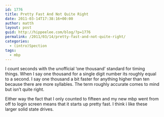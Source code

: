 ```yaml
---
id: 1776
title: Pretty Fast And Not Quite Right
date: 2011-03-14T17:38:16+00:00
author: matth
layout: post
guid: http://hippeelee.com/blog/?p=1776
permalink: /2011/03/14/pretty-fast-and-not-quite-right/
categories:
  - (intro)Spection
tags:
  - mbp
---
```

I count seconds with the unofficial &#8216;one thousand&#8217; standard for timing things. When I say one thousand for a single digit number its roughly equal to a second. I say one thousand a bit faster for anything higher than ten because there are more syllables. The term roughly accurate comes to mind but isn&#8217;t quite right.

Either way the fact that I only counted to fifteen and my new mbp went from off to login screen means that it starts up pretty fast. I think i like these larger solid state drives.

&nbsp;